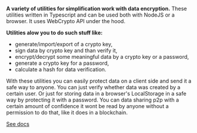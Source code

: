 **A variety of utilities for simplification work with data encryption.**
These utilities written in Typescript and can be used both with NodeJS or a browser.
It uses WebCrypto API under the hood.

**Utilities alow you to do such stuff like:**

- generate/import/export of a crypto key,
- sign data by crypto key and than verify it,
- encrypt/decrypt some meaningful data by a crypto key or a password,
- generate a crypto key for a password,
- calculate a hash for data verification.

With these utilities you can easily protect data on a client side and send it a safe way to anyone. You can just verify whether data was created by a certain user. Or just for storing data in a browser's LocalStorage in a safe way by protecting it with a password. You can data sharing p2p with a certain amount of confidence it wont be read by anyone without a permission to do that, like it does in a blockchain.

[See docs](/docs/modules.md)
